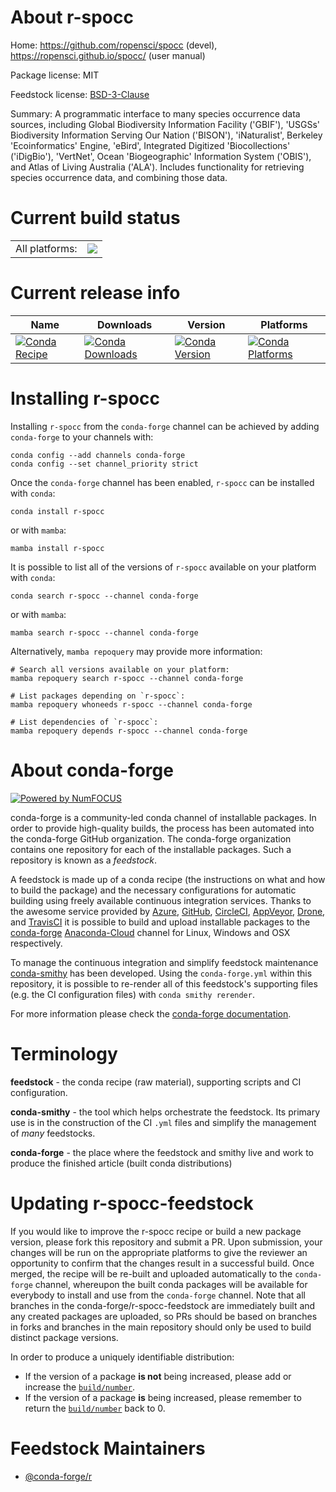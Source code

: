 About r-spocc
=============

Home: https://github.com/ropensci/spocc (devel), https://ropensci.github.io/spocc/ (user manual)

Package license: MIT

Feedstock license: [BSD-3-Clause](https://github.com/conda-forge/r-spocc-feedstock/blob/main/LICENSE.txt)

Summary: A programmatic interface to many species occurrence data sources, including Global Biodiversity Information Facility ('GBIF'), 'USGSs' Biodiversity Information Serving Our Nation ('BISON'), 'iNaturalist', Berkeley 'Ecoinformatics' Engine, 'eBird', Integrated Digitized 'Biocollections' ('iDigBio'), 'VertNet', Ocean 'Biogeographic' Information System ('OBIS'), and Atlas of Living Australia ('ALA'). Includes functionality for retrieving species occurrence data, and combining those data.

Current build status
====================


<table><tr><td>All platforms:</td>
    <td>
      <a href="https://dev.azure.com/conda-forge/feedstock-builds/_build/latest?definitionId=8256&branchName=main">
        <img src="https://dev.azure.com/conda-forge/feedstock-builds/_apis/build/status/r-spocc-feedstock?branchName=main">
      </a>
    </td>
  </tr>
</table>

Current release info
====================

| Name | Downloads | Version | Platforms |
| --- | --- | --- | --- |
| [![Conda Recipe](https://img.shields.io/badge/recipe-r--spocc-green.svg)](https://anaconda.org/conda-forge/r-spocc) | [![Conda Downloads](https://img.shields.io/conda/dn/conda-forge/r-spocc.svg)](https://anaconda.org/conda-forge/r-spocc) | [![Conda Version](https://img.shields.io/conda/vn/conda-forge/r-spocc.svg)](https://anaconda.org/conda-forge/r-spocc) | [![Conda Platforms](https://img.shields.io/conda/pn/conda-forge/r-spocc.svg)](https://anaconda.org/conda-forge/r-spocc) |

Installing r-spocc
==================

Installing `r-spocc` from the `conda-forge` channel can be achieved by adding `conda-forge` to your channels with:

```
conda config --add channels conda-forge
conda config --set channel_priority strict
```

Once the `conda-forge` channel has been enabled, `r-spocc` can be installed with `conda`:

```
conda install r-spocc
```

or with `mamba`:

```
mamba install r-spocc
```

It is possible to list all of the versions of `r-spocc` available on your platform with `conda`:

```
conda search r-spocc --channel conda-forge
```

or with `mamba`:

```
mamba search r-spocc --channel conda-forge
```

Alternatively, `mamba repoquery` may provide more information:

```
# Search all versions available on your platform:
mamba repoquery search r-spocc --channel conda-forge

# List packages depending on `r-spocc`:
mamba repoquery whoneeds r-spocc --channel conda-forge

# List dependencies of `r-spocc`:
mamba repoquery depends r-spocc --channel conda-forge
```


About conda-forge
=================

[![Powered by
NumFOCUS](https://img.shields.io/badge/powered%20by-NumFOCUS-orange.svg?style=flat&colorA=E1523D&colorB=007D8A)](https://numfocus.org)

conda-forge is a community-led conda channel of installable packages.
In order to provide high-quality builds, the process has been automated into the
conda-forge GitHub organization. The conda-forge organization contains one repository
for each of the installable packages. Such a repository is known as a *feedstock*.

A feedstock is made up of a conda recipe (the instructions on what and how to build
the package) and the necessary configurations for automatic building using freely
available continuous integration services. Thanks to the awesome service provided by
[Azure](https://azure.microsoft.com/en-us/services/devops/), [GitHub](https://github.com/),
[CircleCI](https://circleci.com/), [AppVeyor](https://www.appveyor.com/),
[Drone](https://cloud.drone.io/welcome), and [TravisCI](https://travis-ci.com/)
it is possible to build and upload installable packages to the
[conda-forge](https://anaconda.org/conda-forge) [Anaconda-Cloud](https://anaconda.org/)
channel for Linux, Windows and OSX respectively.

To manage the continuous integration and simplify feedstock maintenance
[conda-smithy](https://github.com/conda-forge/conda-smithy) has been developed.
Using the ``conda-forge.yml`` within this repository, it is possible to re-render all of
this feedstock's supporting files (e.g. the CI configuration files) with ``conda smithy rerender``.

For more information please check the [conda-forge documentation](https://conda-forge.org/docs/).

Terminology
===========

**feedstock** - the conda recipe (raw material), supporting scripts and CI configuration.

**conda-smithy** - the tool which helps orchestrate the feedstock.
                   Its primary use is in the construction of the CI ``.yml`` files
                   and simplify the management of *many* feedstocks.

**conda-forge** - the place where the feedstock and smithy live and work to
                  produce the finished article (built conda distributions)


Updating r-spocc-feedstock
==========================

If you would like to improve the r-spocc recipe or build a new
package version, please fork this repository and submit a PR. Upon submission,
your changes will be run on the appropriate platforms to give the reviewer an
opportunity to confirm that the changes result in a successful build. Once
merged, the recipe will be re-built and uploaded automatically to the
`conda-forge` channel, whereupon the built conda packages will be available for
everybody to install and use from the `conda-forge` channel.
Note that all branches in the conda-forge/r-spocc-feedstock are
immediately built and any created packages are uploaded, so PRs should be based
on branches in forks and branches in the main repository should only be used to
build distinct package versions.

In order to produce a uniquely identifiable distribution:
 * If the version of a package **is not** being increased, please add or increase
   the [``build/number``](https://docs.conda.io/projects/conda-build/en/latest/resources/define-metadata.html#build-number-and-string).
 * If the version of a package **is** being increased, please remember to return
   the [``build/number``](https://docs.conda.io/projects/conda-build/en/latest/resources/define-metadata.html#build-number-and-string)
   back to 0.

Feedstock Maintainers
=====================

* [@conda-forge/r](https://github.com/conda-forge/r/)

